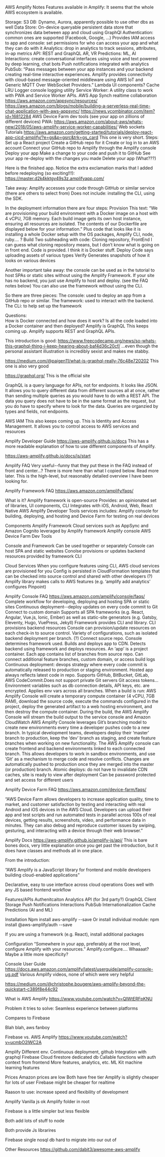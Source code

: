 AWS Amplify Notes
Features available in Amplify:
It seems that the whole AWS ecosystem is available.

Storage: S3 
DB: Dynamo, Aurora, apparently possible to use other dbs as well
Data Store: On-device queryable persistent data store that synchronizes data between app and cloud using GraphQl
Authentication: common ones are supported (Facebook, Google, …)
Provides IAM access to app and console: set permissions for who can access your app and what they can do with it
Analytics: drop in analytics to track sessions, attributes, in-ap metrics
API: REST and GraphQL
AR, VR
Predictions: ML, AI 
Interactions: create conversational interfaces using voice and text powered by deep learning, chat bots
Push notifications integrated with analytics 
PubSub: “Pass messages between your app instances and your backend creating real-time interactive experiences. Amplify provides connectivity with cloud-based message-oriented middleware using AWS IoT and Generic MQTT Over WebSocket Providers.”
Lambda
UI components?
Cache LRU
Logger console logging utility
Service Worker: A utility class to work with PWA and Service Worker APIs.
AWS App Synch realtime collaboration 
https://aws.amazon.com/appsync/resources/
https://aws.amazon.com/blogs/mobile/building-a-serverless-real-time-chat-application-with-aws-appsync/
https://news.ycombinator.com/item?id=16812284
AWS Device Farm dev tools (see your app on zillions of different devices)
PWA: https://aws.amazon.com/about-aws/whats-new/2018/05/aws-amplify-service-worker-capabilities/
Web sockets
Tutorials 
https://aws.amazon.com/getting-started/tutorials/deploy-react-app-cicd-amplify/?e=gs&p=gsrc&trk=gs_card
This one is very short. 
Steps:
Set up a React project
Create a GitHub repo for it
Create or log in to an AWS account 
Connect your GitHub repo to Amplify through the Amplify console 
Deploy your app
Make a change to your code and push it to GitHub
See your app re-deploy with the changes you made 
Delete your app (What???) 

Here is the finished app. Notice the extra exclamation marks that I added before redeploying (so exciting!!!): https://master.d2k4kktgv49s3z.amplifyapp.com/

Take away: Amplify accesses your code through GitHub or similar service (there are others to select from)
Does not include: installing the CLI, using the SDK.

In the deployment information there are four steps: 
Provision 
This text: “We are provisioning your build environment with a Docker image on a host with 4 vCPU, 7GB memory. Each build image gets its own host instance, ensuring all resources are isolated. The contents of our Dockerfile are displayed below for your information.” 
Plus code that looks like it is installing a whole Docker setup with the OS packages, Amplify CLI, node, ruby…. ?
Build 
	Two subheading with code: Cloning repository, FrontEnd 
I can guess what cloning repository means, but I don’t know what is going on in front end. Code is provided. I think it is Docker stuff.
Deploy 
	Code says uploading assets of various types
Verify
	Generates snapshots of how it looks on various devices

Another important take away: the console can be used as in the tutorial to host SPAs or static sites without using the Amplify Framework. If your site has no backend, you just use Amplify to host and deploy. (see the FAQ notes below)
You can also use the framework without using the CLI. 

So there are three pieces: 
The console: used to deploy an app from a GitHub repo or similar. 
The framework: used to interact with the backend.
The CLi: to help set up the framework


Questions:  
How is Docker connected and how does it work? Is all the code loaded into a Docker container and then deployed?
Amplify is 
GraphQL 
This keeps coming up. Amplify supports REST and GraphQL APIs. 

This introduction is good: https://www.freecodecamp.org/news/so-whats-this-graphql-thing-i-keep-hearing-about-baf4d36c20cf/
...even though the personal assistant illustration is incredibly sexist and makes me stabby.

https://medium.com/@paigen11/what-is-graphql-really-76c48e720202
This one is also very good

https://graphql.org/
This is the official site


GraphQL is a query language for APIs, not for endpoints. It looks like JSON. It allows you to query different data from different sources all at once, rather than sending multiple queries as you would have to do with a REST API. The data you query does not have to be in the same format as the request, but you do have to specify where to look for the data. Queries are organzied by types and fields, not endpoints.

AWS IAM 
This also keeps coming up. This is Identity and Access Management. It allows you to control access to AWS services and resources

Amplify Developer Guide
https://aws-amplify.github.io/docs
This has a more readable explanation of how to use different components of Amplify.

https://aws-amplify.github.io/docs/js/start


Amplify FAQ
Very useful--funny that they put these in the FAQ instead of front and center…? There is more here than what I copied below. Read more later. This is the high-level, but reasonably detailed overview I have been looking for.

Amplify Framework FAQ
https://aws.amazon.com/amplify/faqs/

What is it?
Amplify framework is open-source 
Provides: an opinionated set of libraries, UI components, CLI 
Integrates with iOS, Android, Web, React Native 
AWS Amplify Developer Tools services includes: Amplify console for building, deploying, and hosting and Device Farm for testing on real devices 

Components 
Amplify Framework
Cloud services such as AppSync and Amazon Cognito leveraged by Amplify framework
Amplify console
AWS Device Farm Dev Tools

Console and Framework
Can be used together or separately 
Console can host SPA and static websites 
Conolse provisions or updates backend resources provided by framework CLI

Cloud Services
When you configure features using CLI, AWS cloud services are provisioned for you
Config is persisted in CloudFormation templates that can be checked into source control and shared with other developers (?)
Amplify library makes calls to AWS features (e.g. ‘amplify add analytics’ configures Pinpoint)



Amplify Console FAQ
https://aws.amazon.com/amplify/console/faqs/
Complete workflow for developing, deploying and hosting SPA or static sites 
Continuous deployment--deploy updates on every code commit to Git 
Connect to custom domain 
Supports all SPA frameworks (e.g. React, Angular, Vue.js, Ionic, Ember) as well as static-site generators (e.g. Gatsby, Eleventy, Hugo, VuePress, Jekyll)
Framework provides CLI and library. CLI provisions backend resources
Console can provision/update resources on each check-in to source control. Variety of configurations, such as isolated backend deployment per branch. (?) 
Connect source repo. Console determines framework used. Builds and deploys app to CDN. Detects backend using framework and deploys resources.
An ‘app’ is a project container. Each app contains list of branches from source repo. Can connect additional feature branches, custom domain, or access build logs
Continuous deployment: devops strategy where every code commit is automatically released to production or staging environment. Hosted app always reflects latest code in repo.
Supports GitHub, BitBucket, GitLab, AWS CodeCommit.Does not support private Git servers
Git access tokens…
Environment variables such as db connection details, API keys, etc. are encrypted. Applies env vars across all branches.
When a build is run: AWS Amplify Console will create a temporary compute container (4 vCPU, 7GB RAM), download the source code, execute the commands configured in the project, deploy the generated artifact to a web hosting environment, and then destroy the compute container. During the build, the AWS Amplify Console will stream the build output to the service console and Amazon CloudWatch
AWS Amplify Console leverages Git’s branching model to create new environments every time a developer pushes code to a new branch. In typical development teams, developers deploy their ‘master’ branch to production, keep the ‘dev’ branch as staging, and create feature branches when working on new functionality. The AWS Amplify console can create frontend and backend environments linked to each connected branch. This allows developers to work in sandbox environments, and use ‘Git’ as a mechanism to merge code and resolve conflicts. Changes are automatically pushed to production once they are merged into the master (or production) branch. 
Atomic deploys: do not have to invalidate CDN caches, site is ready to view after deployment
Can be password protected and set access for different users 


Amplify Device Farm FAQ
https://aws.amazon.com/device-farm/faqs/

“AWS Device Farm allows developers to increase application quality, time to market, and customer satisfaction by testing and interacting with real Android and iOS devices in the AWS Cloud. Developers can upload their app and test scripts and run automated tests in parallel across 100s of real devices, getting results, screenshots, video, and performance data in minutes. They can also debug and reproduce customer issues by swiping, gesturing, and interacting with a device through their web browser.”



Amplify Docs
https://aws-amplify.github.io/amplify-js/api/
This is bare bones docs, very little explanation once you get past the introduction, but it does have classes and methods all in one place.

From the introduction:

“AWS Amplify is a JavaScript library for frontend and mobile developers building cloud-enabled applications”

Declarative, easy to use interface across cloud operations
Goes well with any JS based frontend workflow

Features/APIs 
Authenitcaiton
Analytics
API (for 3rd party?)
GraphQL Client
Storage 
Push Notifications
Interactions
PubSub
Internationalization
Cache
Predictions (AI and ML)

Installation 
Npm install aws-amplify --save 
Or install individual module: npm install @aws-amplify/auth --save 

If you are using a framework (e.g. React), install additional packages

Configuration
“Somewhere in your app, preferably at the root level, configure Amplify with your resources.” 
Amplify.configure….
Whaaaat? Maybe a little more specificity?

Console User Guide
https://docs.aws.amazon.com/amplify/latest/userguide/amplify-console-ug.pdf
Various Amplify videos, none of which were very helpful

https://medium.com/@christophe.bougere/aws-amplify-beyond-the-quickstart-c389f8e44c92

What is AWS Amplify
https://www.youtube.com/watch?v=QlWtERFpKNU

Problem it tries to solve:
Seamless experience between platforms

Compares to Firebase

Blah blah, aws fanboy 

Firebase vs. AWS Amplify
https://www.youtube.com/watch?v=ucmbO2lWC2A

Amplify 
	Different env.
	Continuous deployment, github
	Integration with graphql
Firebase 
	Cloud firestore dedicated db 
	Callable functions with auth context from frontend 
	More features, analytics, etc. 
	ML Kit machine learning features

Prices
	Amazon prices are low 
	Both have free tier
	Amplify is slightly cheaper for lots of user 
	Firebase might be cheaper for realtime 

Raason to use: increase speed and flexibility of development 

Amplify 
Vanilla js ok 
Amplify folder in root 

Firebase is a little simpler but less flexible 

Both add lots of stuff to node

Both provide Js librarires 

Firebase single nosql db hard to migrate into our out of 


Other Resources
https://github.com/dabit3/awesome-aws-amplify
 




